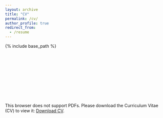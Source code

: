 ```yaml
---
layout: archive
title: "CV"
permalink: /cv/
author_profile: true
redirect_from:
  - /resume
---
```


{% include base_path %}

<object data="https://riensonck.github.io/files/2020-03-25_cv-rien-sonck.pdf" type="application/pdf" width="700px" height="700px">
    <embed src="https://riensonck.github.io/files/2020-03-25_cv-rien-sonck.pdf">
        <p>This browser does not support PDFs. Please download the Curriculum Vitae (CV) to view it: <a href="https://riensonck.github.io/files/2020-03-25_cv-rien-sonck.pdf">Download CV</a>.</p> </embed>
</object>
